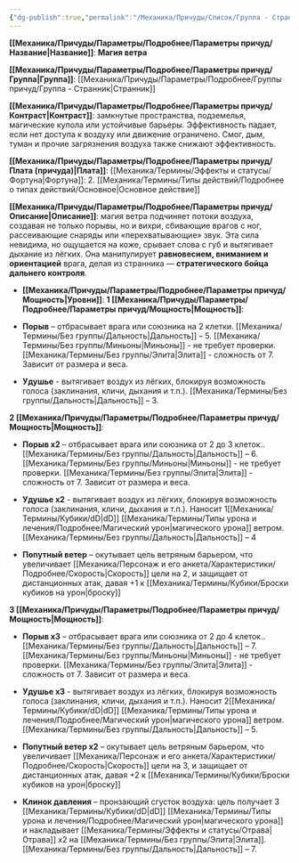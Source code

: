 ```yaml
---
{"dg-publish":true,"permalink":"/Механика/Причуды/Список/Группа - Странник/Магия ветра/","noteIcon":"","created":"2025-09-12T19:47:50.027+03:00","updated":"2025-09-12T16:37:25.792+03:00"}
---
```




**[[Механика/Причуды/Параметры/Подробнее/Параметры причуд/Название\|Название]]**: **Магия ветра**

**[[Механика/Причуды/Параметры/Подробнее/Параметры причуд/Группа\|Группа]]**: [[Механика/Причуды/Параметры/Подробнее/Группы причуд/Группа - Странник\|Странник]]  

**[[Механика/Причуды/Параметры/Подробнее/Параметры причуд/Контраст\|Контраст]]**: замкнутые пространства, подземелья, магические купола или устойчивые барьеры. Эффективность падает, если нет доступа к воздуху или движение ограничено.  Смог, дым, туман и прочие загрязнения воздуха также снижают эффективность.

**[[Механика/Причуды/Параметры/Подробнее/Параметры причуд/Плата (причуда)\|Плата]]**:  [[Механика/Термины/Эффекты и статусы/Фортуна\|Фортуна]]: 2. [[Механика/Термины/Типы действий/Подробнее о типах действий/Основное\|Основное действие]]  

**[[Механика/Причуды/Параметры/Подробнее/Параметры причуд/Описание\|Описание]]**:  магия ветра подчиняет потоки воздуха, создавая не только порывы, но и вихри, сбивающие врагов с ног, рассеивающие снаряды или «перехватывающие» звук. Эта сила невидима, но ощущается на коже, срывает слова с губ и вытягивает дыхание из лёгких. Она манипулирует **равновесием, вниманием и ориентацией** врага, делая из странника — **стратегического бойца дальнего контроля**.


- **[[Механика/Причуды/Параметры/Подробнее/Параметры причуд/Мощность\|Уровни]]**:
**1 [[Механика/Причуды/Параметры/Подробнее/Параметры причуд/Мощность\|Мощность]]**:

- **Порыв** – отбрасывает врага или союзника на 2 клетки. [[Механика/Термины/Без группы/Дальность\|Дальность]] – 5. 
[[Механика/Термины/Без группы/Миньоны\|Миньоны]] - не требует проверки. 
[[Механика/Термины/Без группы/Элита\|Элита]] - сложность от 7. Зависит от размера и веса.

- **Удушье** - вытягивает воздух из лёгких, блокируя возможность голоса (заклинания, кличи, дыхания и т.п.). [[Механика/Термины/Без группы/Дальность\|Дальность]] – 3.


**2 [[Механика/Причуды/Параметры/Подробнее/Параметры причуд/Мощность\|Мощность]]**:
- **Порыв х2** – отбрасывает врага или союзника от 2 до 3 клеток.. [[Механика/Термины/Без группы/Дальность\|Дальность]] – 6.
[[Механика/Термины/Без группы/Миньоны\|Миньоны]] - не требует проверки.
[[Механика/Термины/Без группы/Элита\|Элита]] - сложность от 7. Зависит от размера и веса.

- **Удушье х2** - вытягивает воздух из лёгких, блокируя возможность голоса (заклинания, кличи, дыхания и т.п.). Наносит 1[[Механика/Термины/Кубики/dD\|dD]] [[Механика/Термины/Типы урона и лечения/Подробнее/Магический урон\|магического урона]] ветром. [[Механика/Термины/Без группы/Дальность\|Дальность]] – 4


- **Попутный ветер** – окутывает цель ветряным барьером, что увеличивает [[Механика/Персонаж и его анкета/Характеристики/Подробнее/Скорость\|Скорость]] цели на 2, и защищает от дистанционных атак, давая +1 к [[Механика/Термины/Кубики/Броски кубиков на урон\|броску]]


**3 [[Механика/Причуды/Параметры/Подробнее/Параметры причуд/Мощность\|Мощность]]**:
- **Порыв х3** – отбрасывает врага или союзника от 2 до 4 клеток.. [[Механика/Термины/Без группы/Дальность\|Дальность]] – 7. 
[[Механика/Термины/Без группы/Миньоны\|Миньоны]] - не требует проверки. 
[[Механика/Термины/Без группы/Элита\|Элита]] - сложность от 7. Зависит от размера и веса.

- **Удушье х3** - вытягивает воздух из лёгких, блокируя возможность голоса (заклинания, кличи, дыхания и т.п.). Наносит 2[[Механика/Термины/Кубики/dD\|dD]] [[Механика/Термины/Типы урона и лечения/Подробнее/Магический урон\|магического урона]] ветром. [[Механика/Термины/Без группы/Дальность\|Дальность]] – 5.


- **Попутный ветер х2** – окутывает цель ветряным барьером, что увеличивает [[Механика/Персонаж и его анкета/Характеристики/Подробнее/Скорость\|Скорость]] цели на 3, и защищает от дистанционных атак, давая +2 к [[Механика/Термины/Кубики/Броски кубиков на урон\|броску]]


- **Клинок давления** – пронзающий сгусток воздуха: цель получает 3 [[Механика/Термины/Кубики/dD\|dD]] [[Механика/Термины/Типы урона и лечения/Подробнее/Магический урон\|магического урона]] и накладывает [[Механика/Термины/Эффекты и статусы/Отрава\|Отрава]] х2 на [[Механика/Термины/Без группы/Элита\|Элита]]. [[Механика/Термины/Без группы/Дальность\|Дальность]] – 7.